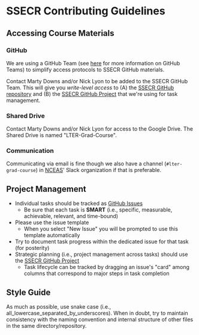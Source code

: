 # SSECR Contributing Guidelines

## Accessing Course Materials

### GitHub

We are using a GitHub Team (see [here](https://docs.github.com/en/organizations/organizing-members-into-teams/about-teams) for more information on GitHub Teams) to simplify access protocols to SSECR GitHub materials.

Contact Marty Downs and/or Nick Lyon to be added to the SSECR GitHub Team. This will give you _write-level access_ to (A) the [SSECR GitHub repository](https://github.com/lter/ssecr) and (B) the [SSECR GitHub Project](https://github.com/orgs/lter/projects/6) that we're using for task management.

### Shared Drive

Contact Marty Downs and/or Nick Lyon for access to the Google Drive. The Shared Drive is named "LTER-Grad-Course".

### Communication

Communicating via email is fine though we also have a channel (`#lter-grad-course`) in [NCEAS](https://www.nceas.ucsb.edu/)' Slack organization if that is preferable.

## Project Management

- Individual tasks should be tracked as [GitHub Issues](https://docs.github.com/en/issues/tracking-your-work-with-issues/quickstart)
    - Be sure that each task is **SMART** (i.e., specific, measurable, achievable, relevant, and time-bound)
- Please use the issue template
    - When you select "New Issue" you will be prompted to use this template automatically
- Try to document task progress within the dedicated issue for that task (for posterity)
- Strategic planning (i.e., project management across tasks) should use the [SSECR GitHub Project](https://github.com/orgs/lter/projects/6/views/1)
    - Task lifecycle can be tracked by dragging an issue's "card" among columns that correspond to major steps in task completion

## Style Guide

As much as possible, use snake case (i.e., all_lowercase_separated_by_underscores). When in doubt, try to maintain consistency with the naming convention and internal structure of other files in the same directory/repository.
